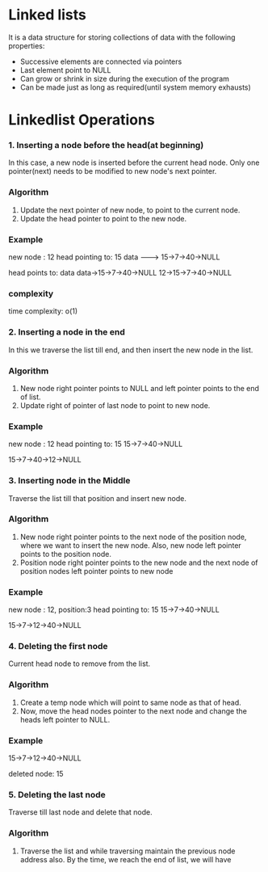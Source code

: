 # Linked lists
It is a data structure for storing collections of data with the following properties:
- Successive elements are connected via pointers
- Last element point to NULL
- Can grow or shrink in size during the execution of the program
- Can be made just as long as required(until system memory exhausts)

# Linkedlist Operations
### 1. Inserting a node before the head(at beginning)
In this case, a new node is inserted before the current head node. Only one pointer(next) needs to be modified to new node's next pointer.

### Algorithm
1. Update the next pointer of new node, to point to the current node.
2. Update the head pointer to point to the new node.

### Example
new node : 12
head pointing to: 15
data ---> 15->7->40->NULL

head points to: data
data->15->7->40->NULL
12->15->7->40->NULL

### complexity
time complexity: o(1)

### 2. Inserting a node in the end
In this we traverse the list till end, and then insert the new node in the list.

### Algorithm
1. New node right pointer points to NULL and left pointer points to the end of list.
2. Update right of pointer of last node to point to new node.

### Example
new node : 12
head pointing to: 15
15->7->40->NULL

15->7->40->12->NULL

### 3. Inserting node in the Middle
Traverse the list till that position and insert new node.

### Algorithm
1. New node right pointer points to the next node of the position node, where we want to insert the new node. Also, new node left pointer points to the position node.
2. Position node right pointer points to the new node and the next node of position nodes left pointer points to new node

### Example
new node : 12, position:3
head pointing to: 15
15->7->40->NULL

15->7->12->40->NULL

### 4. Deleting the first node
Current head node to remove from the list.

### Algorithm
1. Create a temp node which will point to same node as that of head.
2. Now, move the head nodes pointer to the next node and change the heads left pointer to NULL.

### Example
15->7->12->40->NULL

deleted node: 15

### 5. Deleting the last node
Traverse till last node and delete that node.

### Algorithm
1. Traverse the list and while traversing maintain the previous node address also. By the time, we reach the end of list, we will have 

